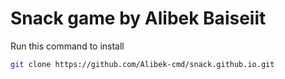 # Snack game by Alibek Baiseiit

Run this command to install
```bash
git clone https://github.com/Alibek-cmd/snack.github.io.git
```

